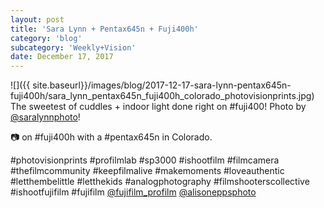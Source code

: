```yaml
---
layout: post
title: 'Sara Lynn + Pentax645n + Fuji400h'
category: 'blog'
subcategory: 'Weekly+Vision'
date: December 17, 2017
---
```


![]({{ site.baseurl}}/images/blog/2017-12-17-sara-lynn-pentax645n-fuji400h/sara_lynn_pentax645n_fuji400h_colorado_photovisionprints.jpg)  
The sweetest of cuddles + indoor light done right on #fuji400! Photo by [@saralynnphoto](http://www.instagram.com/saralynnphoto/?hl=en)! 

📷 on #fuji400h with a #pentax645n in Colorado.

#photovisionprints #profilmlab #sp3000 #ishootfilm #filmcamera #thefilmcommunity #keepfilmalive #makemoments #loveauthentic #letthembelittle #letthekids #analogphotography #filmshooterscollective #ishootfujifilm #fujifilm [@fujifilm_profilm](http://www.instagram.com/fujifilm_profilm/?hl=en) [@alisoneppsphoto](http://www.instagram.com/alisoneppsphoto/?hl=en)
